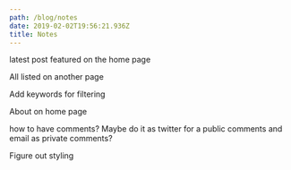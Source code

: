 ```yaml
---
path: /blog/notes
date: 2019-02-02T19:56:21.936Z
title: Notes
---
```

latest post featured on the home page

All listed on another page

Add keywords for filtering

About on home page

how to have comments? Maybe do it as twitter for a public comments and email as private comments?

Figure out styling
